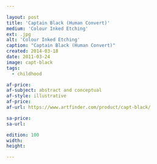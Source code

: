 ```yaml
---

layout: post
title: 'Captain Black (Human Convert)'
medium: 'Colour Inked Etching'
ext: .jpg
alt: 'Colour Inked Etching'
caption: "Captain Black (Human Convert)"
created: 2014-03-18
date: 2011-03-24
image: capt-black
tags:
  - childhood

af-price:
af-subject: abstract and conceptual
af-style: illustrative
af-price:
af-url: https://www.artfinder.com/product/capt-black/

sa-price:
sa-url:

edition: 100
width:
height:

---
```

